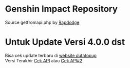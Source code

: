 # Genshin Impact Repository
Source getfromapi.php by [Rapdodge](https://github.com/rapdodge/GenshinRepository/blob/main/getfromapi.php "Rapdodge")

# Untuk Update Versi 4.0.0 dst
Bisa cek update terbaru di [website dutatopup](https://dutatopup.biz.id)  
Versi Terakhir [Cek API](https://dutatopup.biz.id/latest.php) atau [Cek API#2](https://dutatopup.biz.id/history.php)

